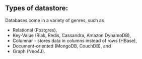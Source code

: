 ## Types of datastore:
Databases come in a variety of genres, such as 
* Relational (Postgres),
* Key-Value (Riak, Redis, Cassandra, Amazon DynamoDB),
* Columnar - stores data in columns instead of rows (HBase),
* Document-oriented (MongoDB, CouchDB), and
* Graph (Neo4J).
